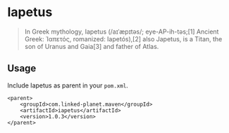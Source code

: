 # Iapetus

> In Greek mythology, Iapetus (/aɪˈæpɪtəs/; eye-AP-ih-təs;[1] Ancient Greek: Ἰαπετός, romanized: Iapetós),[2] also Japetus, is a Titan, the son of Uranus and Gaia[3] and father of Atlas.

## Usage

Include Iapetus as parent in your `pom.xml`.

```
<parent>
    <groupId>com.linked-planet.maven</groupId>
    <artifactId>iapetus</artifactId>
    <version>1.0.3</version>
</parent>
```
